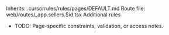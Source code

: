 Inherits: .cursorrules/rules/pages/DEFAULT.md
Route file: web/routes/_app.sellers.$id.tsx
Additional rules
- TODO: Page-specific constraints, validation, or access notes.
